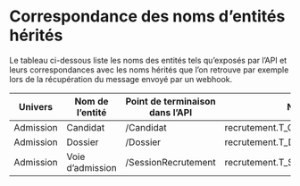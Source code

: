 # Correspondance des noms d’entités hérités

Le tableau ci-dessous liste les noms des entités tels qu’exposés par l’API et leurs correspondances avec les noms 
hérités que l’on retrouve par exemple lors de la récupération du message envoyé par un webhook.

| Univers   | Nom de l’entité  | Point de terminaison dans l’API | Nom hérité                        |
|-----------|------------------|---------------------------------|-----------------------------------|
| Admission | Candidat         | /Candidat                       | recrutement.T_CANDIDAT            |
| Admission | Dossier          | /Dossier                        | recrutement.T_DOSSIER             |
| Admission | Voie d’admission | /SessionRecrutement             | recrutement.T_SESSION_RECRUTEMENT |
